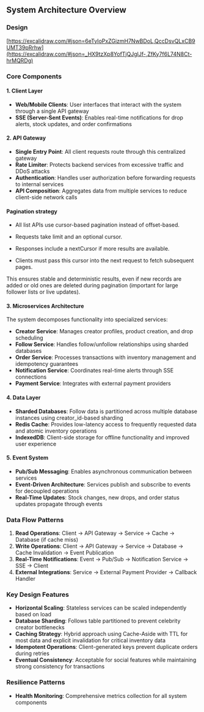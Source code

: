 ## System Architecture Overview
### Design
[https://excalidraw.com/#json=6eTyIoPxZGizmH7NwBDoL,QccDsvQLxCB9UMT39pRrhw](https://excalidraw.com/#json=_HX9tzXp8YofTjQJglJf-,ZfKy7f6L74N8Ct-hrMQRDg)

### Core Components

#### 1. Client Layer
- **Web/Mobile Clients**: User interfaces that interact with the system through a single API gateway
- **SSE (Server-Sent Events)**: Enables real-time notifications for drop alerts, stock updates, and order confirmations

#### 2. API Gateway
- **Single Entry Point**: All client requests route through this centralized gateway
- **Rate Limiter**: Protects backend services from excessive traffic and DDoS attacks
- **Authentication**: Handles user authorization before forwarding requests to internal services
- **API Composition**: Aggregates data from multiple services to reduce client-side network calls
#### Pagination strategy

- All list APIs use cursor-based pagination instead of offset-based.

- Requests take limit and an optional cursor.

- Responses include a nextCursor if more results are available.

- Clients must pass this cursor into the next request to fetch subsequent pages.

This ensures stable and deterministic results, even if new records are added or old ones are deleted during pagination (important for large follower lists or live updates).
#### 3. Microservices Architecture
The system decomposes functionality into specialized services:

- **Creator Service**: Manages creator profiles, product creation, and drop scheduling
- **Follow Service**: Handles follow/unfollow relationships using sharded databases
- **Order Service**: Processes transactions with inventory management and idempotency guarantees
- **Notification Service**: Coordinates real-time alerts through SSE connections
- **Payment Service**: Integrates with external payment providers

#### 4. Data Layer
- **Sharded Databases**: Follow data is partitioned across multiple database instances using creator_id-based sharding
- **Redis Cache**: Provides low-latency access to frequently requested data and atomic inventory operations
- **IndexedDB**: Client-side storage for offline functionality and improved user experience

#### 5. Event System
- **Pub/Sub Messaging**: Enables asynchronous communication between services
- **Event-Driven Architecture**: Services publish and subscribe to events for decoupled operations
- **Real-Time Updates**: Stock changes, new drops, and order status updates propagate through events

### Data Flow Patterns

1. **Read Operations**: Client → API Gateway → Service → Cache → Database (if cache miss)
2. **Write Operations**: Client → API Gateway → Service → Database → Cache Invalidation → Event Publication
3. **Real-Time Notifications**: Event → Pub/Sub → Notification Service → SSE → Client
4. **External Integrations**: Service → External Payment Provider → Callback Handler

### Key Design Features

- **Horizontal Scaling**: Stateless services can be scaled independently based on load
- **Database Sharding**: Follows table partitioned to prevent celebrity creator bottlenecks
- **Caching Strategy**: Hybrid approach using Cache-Aside with TTL for most data and explicit invalidation for critical inventory data
- **Idempotent Operations**: Client-generated keys prevent duplicate orders during retries
- **Eventual Consistency**: Acceptable for social features while maintaining strong consistency for transactions

### Resilience Patterns
- **Health Monitoring**: Comprehensive metrics collection for all system components

